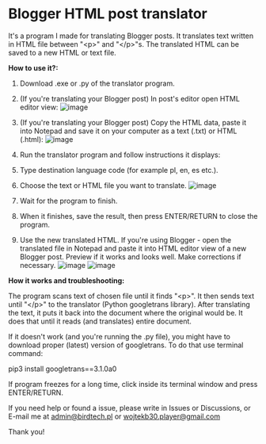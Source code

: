 # Blogger HTML post translator
It's a program I made for translating Blogger posts. It translates text written in HTML file between "&lt;p>" and "&lt;/p>"s. The translated HTML can be saved to a new HTML or text file.

<b>How to use it?:</b>

1. Download .exe or .py of the translator program.

2. (If you're translating your Blogger post) In post's editor open HTML editor view:
![image](https://user-images.githubusercontent.com/112283903/208311034-db79cc65-fe03-4da7-ace3-a21f65ca8770.png)

3. (If you're translating your Blogger post) Copy the HTML data, paste it into Notepad and save it on your computer as a text (.txt) or HTML (.html):
![image](https://user-images.githubusercontent.com/112283903/208311164-9361beb8-6b82-457a-bd77-9bf8074b2e2b.png)

4. Run the translator program and follow instructions it displays:

5. Type destination language code (for example pl, en, es etc.).

6. Choose the text or HTML file you want to translate.
![image](https://user-images.githubusercontent.com/112283903/208311268-96042906-67ac-4bba-85cb-f2cd36027ec7.png)

7. Wait for the program to finish.

8. When it finishes, save the result, then press ENTER/RETURN to close the program.

9. Use the new translated HTML. If you're using Blogger - open the translated file in Notepad and paste it into HTML editor view of a new Blogger post. Preview if it works and looks well. Make corrections if necessary.
![image](https://user-images.githubusercontent.com/112283903/208311523-a6fb65d8-ff18-48e4-8411-1a1db35e1a1f.png)
![image](https://user-images.githubusercontent.com/112283903/208311377-5450d766-b66c-4135-ae9e-32bd2b6775b4.png)

<b>How it works and troubleshooting:</b>

The program scans text of chosen file until it finds "&lt;p>". It then sends text until "&lt;/p>" to the translator (Python googletrans library). After translating the text, it puts it back into the document where the original would be. It does that until it reads (and translates) entire document.

If it doesn't work (and you're running the .py file), you might have to download proper (latest) version of googletrans. To do that use terminal command:

pip3 install googletrans==3.1.0a0

If program freezes for a long time, click inside its terminal window and press ENTER/RETURN.

If you need help or found a issue, please write in Issues or Discussions, or E-mail me at admin@birdtech.pl or wojtekb30.player@gmail.com

Thank you!
